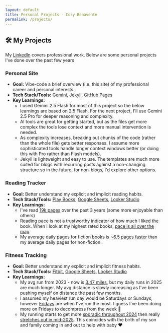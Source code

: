 ```yaml
---
layout: default
title: Personal Projects - Cory Benavente
permalink: /projects/
---
```


<h2 class="page-heading">🛠️ My Projects</h2>

My <a href="https://www.linkedin.com/in/corybenavente/">LinkedIn</a> covers professional work. Below are some personal projects I've done over the past few years

### **Personal Site**
* **Goal:** Vibe-code a brief overview (i.e. this site) of my professional career and personal interests
* **Tech Stack/Tools:** <a href="https://gemini.google.com/app">Gemini</a>, <a href="https://jekyllrb.com/">Jekyll</a>, <a href="https://pages.github.com/">GitHub Pages</a>
* **Key Learnings:** 
	* I used Gemini 2.5 Flash for most of this project so the below learnings are based on 2.5 Flash. For the next project, I'll use Gemini 2.5 Pro for deeper reasoning and complexity.
	* AI tools are great for getting started, but as the files get more complex the tools lose context and more manual intervention is needed.
	* As complexity increases, breaking out chunks of the code (rather than the whole file) gets better responses. I assume more sophisticated tools handle longer context windows better (or doing this with Pro rather than Flash models).
	* Jekyll is lightweight and easy to use. The templates are much more suited for blogs with recurring posts against a non-changing structure so in the future, for non-blogs, I'd explore other options.

### **Reading Tracker**
* **Goal:** Better understand my explicit and implicit reading habits.
* **Tech Stack/Tools:** <a href="https://play.google.com/store/books?hl=en_US">Play Books</a>, <a href="https://workspace.google.com/products/sheets/">Google Sheets</a>, <a href="https://lookerstudio.google.com/overview">Looker Studio</a>
* **Key Learnings:** 
	* I've read <a href="https://lookerstudio.google.com/reporting/b304be4b-90ed-4562-88f3-aa0ebb25e683">19k pages</a> over the past 3 years (some more enjoyable than others)
	* Reading pace is not a trustworthy indicator of how much I liked the book. When I look at my highest rated books, <a href="https://lookerstudio.google.com/reporting/b304be4b-90ed-4562-88f3-aa0ebb25e683">pace is all over the map</a>.
	* My average daily pages for fiction books is <a href="https://lookerstudio.google.com/reporting/b304be4b-90ed-4562-88f3-aa0ebb25e683">~6.5 pages faster</a> than my average daily pages for non-fiction.

### **Fitness Tracking**
* **Goal:** Better understand my explicit and implicit fitness habits.
* **Tech Stack/Tools:** <a href="https://store.google.com/category/watches_trackers?hl=en-US">Fitbit</a>, <a href="https://workspace.google.com/products/sheets/">Google Sheets</a>, <a href="https://lookerstudio.google.com/overview">Looker Studio</a>
* **Key Learnings:** 
	* My avg run from 2023 - now is <a href="https://lookerstudio.google.com/reporting/755971ba-a91c-4b79-a7f9-64fef681cb26">3.47 miles</a>, but my daily runs in 2025 are much longer. My avg distance is slowly increasing as I've been pushing myself on distance the past few months.
	* I assumed my heaviest run day would be Saturdays or Sundays, however <a href="https://lookerstudio.google.com/reporting/755971ba-a91c-4b79-a7f9-64fef681cb26">Fridays</a> are when I've run the most. I guess I've been doing more on Fridays to decompress from the week 🫠
	* My running starts to get more <a href="https://lookerstudio.google.com/reporting/755971ba-a91c-4b79-a7f9-64fef681cb26">sporadic throughout 2024</a> then really <a href="https://lookerstudio.google.com/reporting/755971ba-a91c-4b79-a7f9-64fef681cb26">stretches out in mid-2025</a>. This coincides with the birth of my son and family coming in and out to help with baby ❤️



